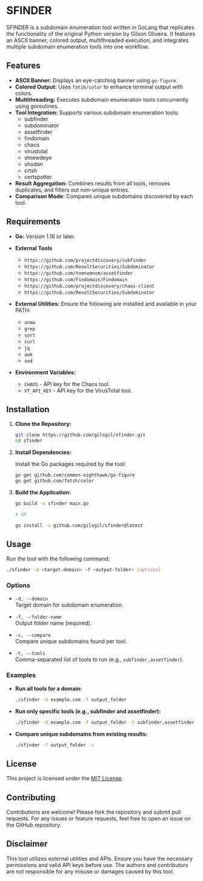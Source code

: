# SFINDER

SFINDER is a subdomain enumeration tool written in GoLang that replicates the functionality of the original Python version by Gilson Oliveira. It features an ASCII banner, colored output, multithreaded execution, and integrates multiple subdomain enumeration tools into one workflow.

## Features

- **ASCII Banner:** Displays an eye-catching banner using `go-figure`.
- **Colored Output:** Uses `fatih/color` to enhance terminal output with colors.
- **Multithreading:** Executes subdomain enumeration tools concurrently using goroutines.
- **Tool Integration:** Supports various subdomain enumeration tools:
  - subfinder
  - subdominator
  - assetfinder
  - findomain
  - chaos
  - virustotal
  - shrewdeye
  - shodan
  - crtsh
  - certspotter
- **Result Aggregation:** Combines results from all tools, removes duplicates, and filters out non-unique entries.
- **Comparison Mode:** Compares unique subdomains discovered by each tool.

## Requirements

- **Go:** Version 1.16 or later.

- **External Tools**
  - `https://github.com/projectdiscovery/subfinder`
  - `https://github.com/RevoltSecurities/Subdominator`
  - `https://github.com/tomnomnom/assetfinder`
  - `https://github.com/Findomain/Findomain`
  - `https://github.com/projectdiscovery/chaos-client`
  - `https://github.com/RevoltSecurities/Subdominator`
  

- **External Utilities:** Ensure the following are installed and available in your PATH:
  - `anew`
  - `grep`
  - `sort`
  - `curl`
  - `jq`
  - `awk`
  - `sed`
- **Environment Variables:**
  - `CHAOS` - API key for the Chaos tool.
  - `VT_API_KEY` - API key for the VirusTotal tool.

## Installation

1. **Clone the Repository:**

   ```bash
   git clone https://github.com/gilsgil/sfinder.git
   cd sfinder
   ```

2. **Install Dependencies:**

   Install the Go packages required by the tool:

   ```bash
   go get github.com/common-nighthawk/go-figure
   go get github.com/fatih/color
   ```

3. **Build the Application:**

   ```bash
   go build -o sfinder main.go

   # OR

   go install -v github.com/gilsgil/sfinder@latest
   ```

## Usage

Run the tool with the following command:

```bash
./sfinder -d <target-domain> -f <output-folder> [options]
```

### Options

- `-d, --domain`  
  Target domain for subdomain enumeration.

- `-f, --folder-name`  
  Output folder name (required).

- `-c, --compare`  
  Compare unique subdomains found per tool.

- `-t, --tools`  
  Comma-separated list of tools to run (e.g., `subfinder,assetfinder`).

### Examples

- **Run all tools for a domain:**

  ```bash
  ./sfinder -d example.com -f output_folder
  ```

- **Run only specific tools (e.g., subfinder and assetfinder):**

  ```bash
  ./sfinder -d example.com -f output_folder -t subfinder,assetfinder
  ```

- **Compare unique subdomains from existing results:**

  ```bash
  ./sfinder -f output_folder -c
  ```

## License

This project is licensed under the [MIT License](LICENSE).

## Contributing

Contributions are welcome! Please fork the repository and submit pull requests. For any issues or feature requests, feel free to open an issue on the GitHub repository.

## Disclaimer

This tool utilizes external utilities and APIs. Ensure you have the necessary permissions and valid API keys before use. The authors and contributors are not responsible for any misuse or damages caused by this tool.
